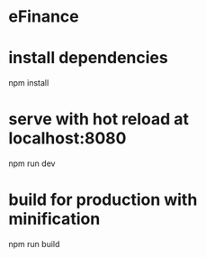 # eFinance

# install dependencies
npm install

# serve with hot reload at localhost:8080
npm run dev

# build for production with minification
npm run build
